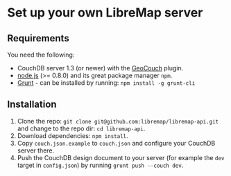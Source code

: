 # Set up your own LibreMap server

## Requirements
You need the following:
* CouchDB server 1.3 (or newer) with the [GeoCouch](https://github.com/couchbase/geocouch/) plugin.
* [node.js](http://nodejs.org/) (>= 0.8.0) and its great package manager `npm`.
* [Grunt](http://gruntjs.com/) - can be installed by running: ```npm install -g grunt-cli```

## Installation
1. Clone the repo: ```git clone git@github.com:libremap/libremap-api.git``` and change to the repo dir: ```cd libremap-api```.
2. Download dependencies: ```npm install```.
3. Copy `couch.json.example` to `couch.json` and configure your CouchDB server there.
4. Push the CouchDB design document to your server (for example the `dev` target in `config.json`) by running ```grunt push --couch dev```.
